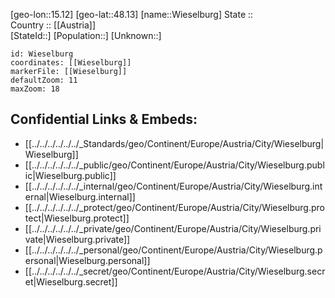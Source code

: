 ﻿---
location: [48.13,15.12] 
mapzoom: [7,12] 
mapmarker: city 
type: City
tags:
- geo/City


SpocWebEntityId: 35600
isDeleted: false
confidential: public

---
[geo-lon::15.12] 
[geo-lat::48.13] 
[name::Wieselburg] 
State ::  
Country :: [[Austria]]  
[StateId::] 
[Population::] 
[Unknown::] 


```leaflet
id: Wieselburg
coordinates: [[Wieselburg]] 
markerFile: [[Wieselburg]] 
defaultZoom: 11 
maxZoom: 18
```


## Confidential Links & Embeds: 
- [[../../../../../../_Standards/geo/Continent/Europe/Austria/City/Wieselburg|Wieselburg]] 
- [[../../../../../../_public/geo/Continent/Europe/Austria/City/Wieselburg.public|Wieselburg.public]] 
- [[../../../../../../_internal/geo/Continent/Europe/Austria/City/Wieselburg.internal|Wieselburg.internal]] 
- [[../../../../../../_protect/geo/Continent/Europe/Austria/City/Wieselburg.protect|Wieselburg.protect]] 
- [[../../../../../../_private/geo/Continent/Europe/Austria/City/Wieselburg.private|Wieselburg.private]] 
- [[../../../../../../_personal/geo/Continent/Europe/Austria/City/Wieselburg.personal|Wieselburg.personal]] 
- [[../../../../../../_secret/geo/Continent/Europe/Austria/City/Wieselburg.secret|Wieselburg.secret]] 
